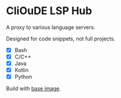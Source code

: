 # CliOuDE LSP Hub

A proxy to various language servers.

Designed for code snippets, not full projects.

- [x] Bash
- [x] C/C++
- [x] Java
- [x] Kotlin
- [x] Python

Build with [base image](https://hub.docker.com/repository/docker/ccw630/clioude-runenv).
